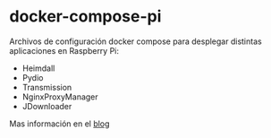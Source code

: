 # docker-compose-pi
Archivos de configuración docker compose para desplegar distintas aplicaciones en Raspberry Pi:

* Heimdall
* Pydio
* Transmission
* NginxProxyManager
* JDownloader

Mas información en el [blog](https://agente404.com/?p=2361)
